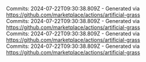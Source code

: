 Commits: 2024-07-22T09:30:38.809Z - Generated via https://github.com/marketplace/actions/artificial-grass
<br>
Commits: 2024-07-22T09:30:38.809Z - Generated via https://github.com/marketplace/actions/artificial-grass
<br>
Commits: 2024-07-22T09:30:38.809Z - Generated via https://github.com/marketplace/actions/artificial-grass
<br>
Commits: 2024-07-22T09:30:38.809Z - Generated via https://github.com/marketplace/actions/artificial-grass
<br>
